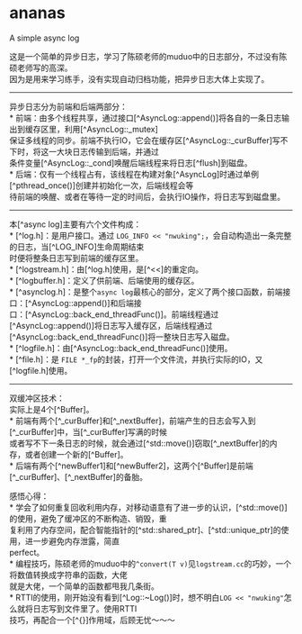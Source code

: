 # ananas
A simple async log


这是一个简单的异步日志，学习了陈硕老师的muduo中的日志部分，不过没有陈硕老师写的高深。    
因为是用来学习练手，没有实现自动归档功能，把异步日志大体上实现了。       

************      

异步日志分为前端和后端两部分：         
    * 前端：由多个线程共享，通过接口[^AsyncLog::append()]将各自的一条日志输出到缓存区里，利用[^AsyncLog::_mutex]       
    保证多线程的同步。前端不执行IO，它会在缓存区[^AsyncLog::_curBuffer]写不下时，将这一大块日志传输到后端，并通过      
    条件变量[^AsyncLog::_cond]唤醒后端线程来将日志[^flush]到磁盘。                     
    * 后端：仅有一个线程占有，该线程在构建对象[^AsyncLog]时通过单例[^pthread_once()]创建并初始化一次，后端线程会等       
    待前端的唤醒、或者在等待一定的时间后，会执行IO操作，将日志写到磁盘里。         

**********************          

本[^async log]主要有六个文件构成：          
    * [^log.h]：是用户接口。通过 `LOG_INFO << "nwuking";`，会自动构造出一条完整的日志，当[^LOG_INFO]生命周期结束       
    时便将整条日志写到前端的缓存区里。                 
    * [^logstream.h]：由[^log.h]使用，是[^<<]的重定向。                    
    * [^logbuffer.h]：定义了供前端、后端使用的缓存区。                                
    * [^asynclog.h]：是整个`async log`最核心的部分，定义了两个接口函数，前端接口：[^AsyncLog::append()]和后端接        
    口：[^AsyncLog::back_end_threadFunc()]。前端线程通过[^AsyncLog::append()]将日志写入缓存区，后端线程通过           
    [^AsyncLog::back_end_threadFunc()]将一整块日志写入磁盘。                          
    * [^logfile.h]：由[^AsyncLog::back_end_threadFunc()]使用。                  
    * [^file.h]：是 `FILE *_fp`的封装，打开一个文件流，并执行实际的IO，又[^logfile.h]使用。         

*********************            

双缓冲区技术：             
    实际上是4个[^Buffer]。                               
    * 前端有两个[^_curBuffer]和[^_nextBuffer]，前端产生的日志会写入到[^_curBuffer]中，当[^_curBuffer]写满的时候         
    或者写不下一条日志的时候，就会通过[^std::move()]窃取[^_nextBuffer]的内存，或者创建一个新的[^Buffer]。                                   
    * 后端有两个[^newBuffer1]和[^newBuffer2]，这两个[^Buffer]是前端[^_curBuffer]、[^_nextBuffer]的备胎。      


感悟心得：                          
    * 学会了如何重复回收利用内存，对移动语意有了进一步的认识，[^std::move()]的使用，避免了缓冲区的不断构造、销毁，重         
    复利用了内存空间，配合智能指针的[^std::shared_ptr]、[^std::unique_ptr]的使用，进一步避免内存泄露，简直                 
    perfect。                           
    * 编程技巧，陈硕老师的muduo中的`^convert(T v)`见`logstream.cc`的巧妙，一个将数值转换成字符串的函数，大佬           
    就是大佬，一个简单的函数都甩我几条街。             
    * RTTI的使用，刚开始没有看到[^Log::~Log()]时，想不明白`LOG << "nwuking"`怎么就将日志写到文件里了。使用RTTI           
    技巧，再配合一个[^{}]作用域，后顾无忧～～～
